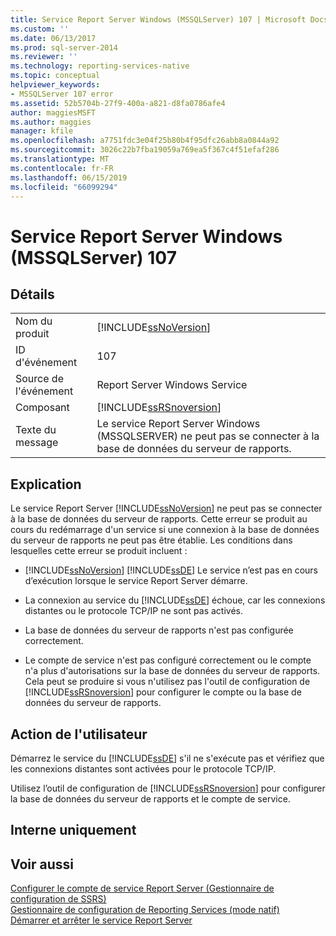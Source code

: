 ```yaml
---
title: Service Report Server Windows (MSSQLServer) 107 | Microsoft Docs
ms.custom: ''
ms.date: 06/13/2017
ms.prod: sql-server-2014
ms.reviewer: ''
ms.technology: reporting-services-native
ms.topic: conceptual
helpviewer_keywords:
- MSSQLServer 107 error
ms.assetid: 52b5704b-27f9-400a-a821-d8fa0786afe4
author: maggiesMSFT
ms.author: maggies
manager: kfile
ms.openlocfilehash: a7751fdc3e04f25b80b4f95dfc26abb8a0844a92
ms.sourcegitcommit: 3026c22b7fba19059a769ea5f367c4f51efaf286
ms.translationtype: MT
ms.contentlocale: fr-FR
ms.lasthandoff: 06/15/2019
ms.locfileid: "66099294"
---
```

# <a name="report-server-windows-service-mssqlserver-107"></a>Service Report Server Windows (MSSQLServer) 107
    
## <a name="details"></a>Détails  
  
|||  
|-|-|  
|Nom du produit|[!INCLUDE[ssNoVersion](../../includes/ssnoversion-md.md)]|  
|ID d'événement|107|  
|Source de l'événement|Report Server Windows Service|  
|Composant|[!INCLUDE[ssRSnoversion](../../includes/ssrsnoversion-md.md)]|  
|Texte du message|Le service Report Server Windows (MSSQLSERVER) ne peut pas se connecter à la base de données du serveur de rapports.|  
  
## <a name="explanation"></a>Explication  
 Le service Report Server [!INCLUDE[ssNoVersion](../../includes/ssnoversion-md.md)] ne peut pas se connecter à la base de données du serveur de rapports. Cette erreur se produit au cours du redémarrage d'un service si une connexion à la base de données du serveur de rapports ne peut pas être établie. Les conditions dans lesquelles cette erreur se produit incluent :  
  
-   [!INCLUDE[ssNoVersion](../../includes/ssnoversion-md.md)] [!INCLUDE[ssDE](../../includes/ssde-md.md)] Le service n’est pas en cours d’exécution lorsque le service Report Server démarre.  
  
-   La connexion au service du [!INCLUDE[ssDE](../../includes/ssde-md.md)] échoue, car les connexions distantes ou le protocole TCP/IP ne sont pas activés.  
  
-   La base de données du serveur de rapports n'est pas configurée correctement.  
  
-   Le compte de service n'est pas configuré correctement ou le compte n'a plus d'autorisations sur la base de données du serveur de rapports. Cela peut se produire si vous n'utilisez pas l'outil de configuration de [!INCLUDE[ssRSnoversion](../../includes/ssrsnoversion-md.md)] pour configurer le compte ou la base de données du serveur de rapports.  
  
## <a name="user-action"></a>Action de l'utilisateur  
 Démarrez le service du [!INCLUDE[ssDE](../../includes/ssde-md.md)] s'il ne s'exécute pas et vérifiez que les connexions distantes sont activées pour le protocole TCP/IP.  
  
 Utilisez l’outil de configuration de [!INCLUDE[ssRSnoversion](../../includes/ssrsnoversion-md.md)] pour configurer la base de données du serveur de rapports et le compte de service.  
  
## <a name="internal-only"></a>Interne uniquement  
  
## <a name="see-also"></a>Voir aussi  
 [Configurer le compte de service Report Server &#40;Gestionnaire de configuration de SSRS&#41;](../install-windows/configure-the-report-server-service-account-ssrs-configuration-manager.md)   
 [Gestionnaire de configuration de Reporting Services &#40;mode natif&#41;](../../sql-server/install/reporting-services-configuration-manager-native-mode.md)   
 [Démarrer et arrêter le service Report Server](../report-server/start-and-stop-the-report-server-service.md)  
  
  
